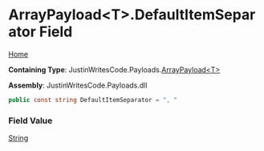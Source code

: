 # ArrayPayload\<T\>\.DefaultItemSeparator Field

[Home](../../../README.md)

**Containing Type**: JustinWritesCode\.Payloads\.[ArrayPayload\<T\>](../README.md)

**Assembly**: JustinWritesCode\.Payloads\.dll

```csharp
public const string DefaultItemSeparator = ", "
```

### Field Value

[String](https://docs.microsoft.com/en-us/dotnet/api/system.string)

